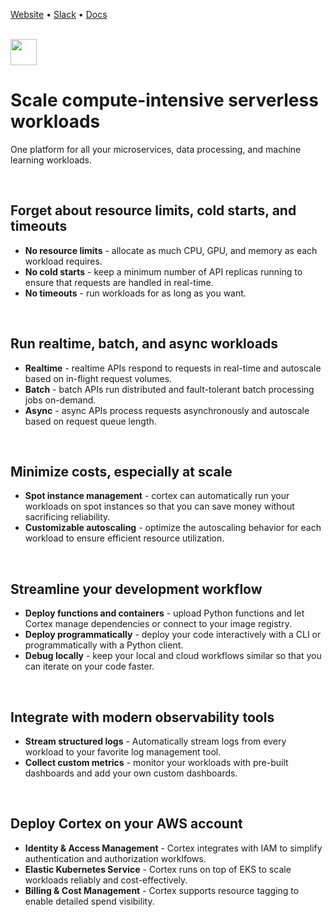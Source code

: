 [Website](https://www.cortex.dev) • [Slack](https://community.cortex.dev) • [Docs](https://docs.cortex.dev)

<br>

<img src='https://s3-us-west-2.amazonaws.com/cortex-public/logo.png' height='42'>

<br>

# Scale compute-intensive serverless workloads

One platform for all your microservices, data processing, and machine learning workloads.

<br>

## Forget about resource limits, cold starts, and timeouts

* **No resource limits** - allocate as much CPU, GPU, and memory as each workload requires.
* **No cold starts** - keep a minimum number of API replicas running to ensure that requests are handled in real-time.
* **No timeouts** - run workloads for as long as you want.

<br>

## Run realtime, batch, and async workloads

* **Realtime** - realtime APIs respond to requests in real-time and autoscale based on in-flight request volumes.
* **Batch** - batch APIs run distributed and fault-tolerant batch processing jobs on-demand.
* **Async** - async APIs process requests asynchronously and autoscale based on request queue length.

<br>

## Minimize costs, especially at scale

* **Spot instance management** - cortex can automatically run your workloads on spot instances so that you can save money without sacrificing reliability.
* **Customizable autoscaling** - optimize the autoscaling behavior for each workload to ensure efficient resource utilization.

<br>

## Streamline your development workflow

* **Deploy functions and containers** - upload Python functions and let Cortex manage dependencies or connect to your image registry.
* **Deploy programmatically** - deploy your code interactively with a CLI or programmatically with a Python client.
* **Debug locally** - keep your local and cloud workflows similar so that you can iterate on your code faster.

<br>

## Integrate with modern observability tools

* **Stream structured logs** - Automatically stream logs from every workload to your favorite log management tool.
* **Collect custom metrics** - monitor your workloads with pre-built dashboards and add your own custom dashboards.

<br>

## Deploy Cortex on your AWS account

* **Identity & Access Management** - Cortex integrates with IAM to simplify authentication and authorization worklfows.
* **Elastic Kubernetes Service** - Cortex runs on top of EKS to scale workloads reliably and cost-effectively.
* **Billing & Cost Management** - Cortex supports resource tagging to enable detailed spend visibility.
